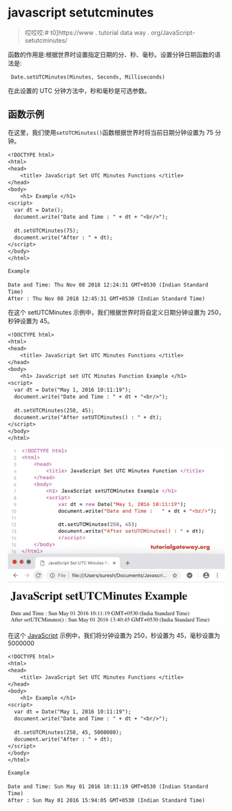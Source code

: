 # javascript setutcminutes

> 哎哎哎:# t0]https://www . tutorial data way . org/JavaScript-setutcminutes/

函数的作用是:根据世界时设置指定日期的分、秒、毫秒。设置分钟日期函数的语法是:

```
 Date.setUTCMinutes(Minutes, Seconds, Milliseconds)
```

在此设置的 UTC 分钟方法中，秒和毫秒是可选参数。

## 函数示例

在这里，我们使用`setUTCMinutes()`函数根据世界时将当前日期分钟设置为 75 分钟。

```
<!DOCTYPE html>
<html>
<head>
    <title> JavaScript Set UTC Minutes Functions </title>
</head>
<body>
    <h1> Example </h1>
<script>
  var dt = Date();  
  document.write("Date and Time : " + dt + "<br/>");

  dt.setUTCMinutes(75);
  document.write("After : " + dt);
</script>
</body>
</html>
```

```
Example

Date and Time: Thu Nov 08 2018 12:24:31 GMT+0530 (Indian Standard Time)
After : Thu Nov 08 2018 12:45:31 GMT+0530 (Indian Standard Time)
```

在这个 setUTCMinutes 示例中，我们根据世界时将自定义日期分钟设置为 250，秒钟设置为 45。

```
<!DOCTYPE html>
<html>
<head>
    <title> JavaScript Set UTC Minutes Functions </title>
</head>
<body>
    <h1> JavaScript set UTC Minutes Function Example </h1>
<script>
  var dt = Date("May 1, 2016 10:11:19");
  document.write("Date and Time : " + dt + "<br/>");

  dt.setUTCMinutes(250, 45);
  document.write("After setUTCMinutes() : " + dt);
</script>
</body>
</html>
```

![JavaScript setUTCMinutes Function 2](img/d87dff5f337c229e636656c9c459b40c.png)

在这个 [JavaScript](https://www.tutorialgateway.org/javascript/) 示例中，我们将分钟设置为 250，秒设置为 45，毫秒设置为 5000000

```
<!DOCTYPE html>
<html>
<head>
    <title> JavaScript Set UTC Minutes Functions </title>
</head>
<body>
    <h1> Example </h1>
<script>
  var dt = Date("May 1, 2016 10:11:19");
  document.write("Date and Time : " + dt + "<br/>");

  dt.setUTCMinutes(250, 45, 5000000);
  document.write("After : " + dt);
</script>
</body>
</html>
```

```
Example

Date and Time: Sun May 01 2016 10:11:19 GMT+0530 (Indian Standard Time)
After : Sun May 01 2016 15:94:05 GMT+0530 (Indian Standard Time)
```
